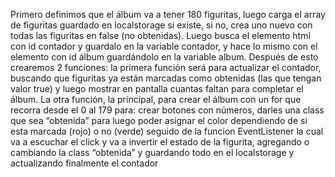 Primero definimos que el álbum va a tener 180 figuritas, luego carga el array de figuritas guardado en localstorage si existe, si no, crea uno nuevo con todas las figuritas en false (no obtenidas). 
Luego busca el elemento html con id contador y guardalo en la variable contador, y hace lo mismo con el elemento con id álbum guardándolo en la variable album. 
Después de esto crearemos 2 funciones: la primera función será para actualizar el contador, buscando que figuritas ya están marcadas como obtenidas (las que tengan valor true) y luego mostrar en pantalla cuantas faltan para completar el álbum.
La otra función, la principal, para crear el álbum con un for que recorra desde el 0 al 179 para:
crear botones con números, darles una class que sea “obtenida” para luego poder asignar el color dependiendo de si esta marcada (rojo) o no (verde) 
seguido de la funcion EventListener la cual va a escuchar el click y va a invertir el estado de la figurita, agregando o cambiando la class “obtenida” y guardando todo en el localstorage y actualizando finalmente el contador
